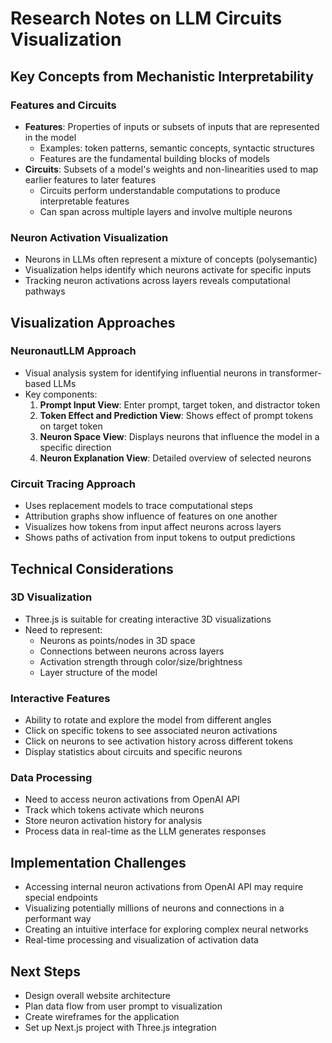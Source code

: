 # Research Notes on LLM Circuits Visualization

## Key Concepts from Mechanistic Interpretability

### Features and Circuits
- **Features**: Properties of inputs or subsets of inputs that are represented in the model
  - Examples: token patterns, semantic concepts, syntactic structures
  - Features are the fundamental building blocks of models
- **Circuits**: Subsets of a model's weights and non-linearities used to map earlier features to later features
  - Circuits perform understandable computations to produce interpretable features
  - Can span across multiple layers and involve multiple neurons

### Neuron Activation Visualization
- Neurons in LLMs often represent a mixture of concepts (polysemantic)
- Visualization helps identify which neurons activate for specific inputs
- Tracking neuron activations across layers reveals computational pathways

## Visualization Approaches

### NeuronautLLM Approach
- Visual analysis system for identifying influential neurons in transformer-based LLMs
- Key components:
  1. **Prompt Input View**: Enter prompt, target token, and distractor token
  2. **Token Effect and Prediction View**: Shows effect of prompt tokens on target token
  3. **Neuron Space View**: Displays neurons that influence the model in a specific direction
  4. **Neuron Explanation View**: Detailed overview of selected neurons

### Circuit Tracing Approach
- Uses replacement models to trace computational steps
- Attribution graphs show influence of features on one another
- Visualizes how tokens from input affect neurons across layers
- Shows paths of activation from input tokens to output predictions

## Technical Considerations

### 3D Visualization
- Three.js is suitable for creating interactive 3D visualizations
- Need to represent:
  - Neurons as points/nodes in 3D space
  - Connections between neurons across layers
  - Activation strength through color/size/brightness
  - Layer structure of the model

### Interactive Features
- Ability to rotate and explore the model from different angles
- Click on specific tokens to see associated neuron activations
- Click on neurons to see activation history across different tokens
- Display statistics about circuits and specific neurons

### Data Processing
- Need to access neuron activations from OpenAI API
- Track which tokens activate which neurons
- Store neuron activation history for analysis
- Process data in real-time as the LLM generates responses

## Implementation Challenges
- Accessing internal neuron activations from OpenAI API may require special endpoints
- Visualizing potentially millions of neurons and connections in a performant way
- Creating an intuitive interface for exploring complex neural networks
- Real-time processing and visualization of activation data

## Next Steps
- Design overall website architecture
- Plan data flow from user prompt to visualization
- Create wireframes for the application
- Set up Next.js project with Three.js integration
